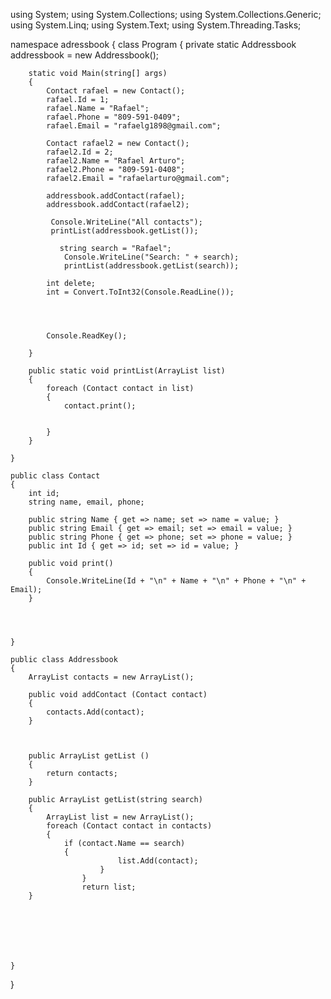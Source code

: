 using System;
using System.Collections;
using System.Collections.Generic;
using System.Linq;
using System.Text;
using System.Threading.Tasks;

namespace adressbook
{
    class Program
    {
        private static Addressbook addressbook = new Addressbook();
        
        static void Main(string[] args)
        {
            Contact rafael = new Contact();
            rafael.Id = 1;
            rafael.Name = "Rafael";
            rafael.Phone = "809-591-0409";
            rafael.Email = "rafaelg1898@gmail.com";
            
            Contact rafael2 = new Contact();
            rafael2.Id = 2;
            rafael2.Name = "Rafael Arturo";
            rafael2.Phone = "809-591-0408";
            rafael2.Email = "rafaelarturo@gmail.com";

            addressbook.addContact(rafael);
            addressbook.addContact(rafael2);

             Console.WriteLine("All contacts");
             printList(addressbook.getList());

               string search = "Rafael";
                Console.WriteLine("Search: " + search);
                printList(addressbook.getList(search));

            int delete;
            int = Convert.ToInt32(Console.ReadLine());




            Console.ReadKey();
            
        }

        public static void printList(ArrayList list)
        {
            foreach (Contact contact in list)
            {
                contact.print();

                
            }
        }

    }

    public class Contact
    {
        int id;
        string name, email, phone;
        
        public string Name { get => name; set => name = value; }
        public string Email { get => email; set => email = value; }
        public string Phone { get => phone; set => phone = value; }
        public int Id { get => id; set => id = value; }
       
        public void print()
        {
            Console.WriteLine(Id + "\n" + Name + "\n" + Phone + "\n" + Email);
        }



        
    }

    public class Addressbook
    {
        ArrayList contacts = new ArrayList();

        public void addContact (Contact contact)
        {
            contacts.Add(contact);
        }

       

        public ArrayList getList ()
        {
            return contacts; 
        }

        public ArrayList getList(string search)
        {
            ArrayList list = new ArrayList();
            foreach (Contact contact in contacts)
            {
                if (contact.Name == search)
                {
                            list.Add(contact);
                        }
                    }
                    return list;
        } 


              
        
        


    }
    
}
